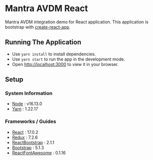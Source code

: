 # Mantra AVDM React

Mantra AVDM integration demo for React application. This application is bootstrap with [create-react-app](https://create-react-app.dev/).

## Running The Application

- Use `yarn install` to install dependencies.
- Use `yarn start` to run the app in the development mode.
- Open [http://localhost:3000](http://localhost:3000) to view it in your browser.

## Setup

### System Information

- [Node](https://nodejs.org/en/) : v16.13.0
- [Yarn](https://yarnpkg.com/) : 1.22.17

### Frameworks / Guides

- [React](https://reactjs.org/) : 17.0.2
- [Redux](https://redux.js.org/) : 7.2.6
- [ReactBootstrap](https://react-bootstrap.github.io/) : 2.1.1
- [Bootstrap](https://getbootstrap.com/) : 5.1.3
- [ReactFontAwesome](https://fontawesome.com/v5.15/how-to-use/on-the-web/using-with/react) : 0.1.16
